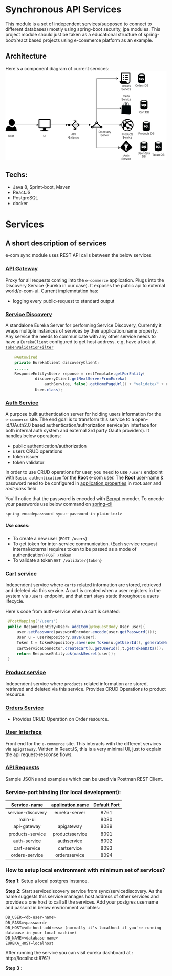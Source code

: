# Synchronous API Services

This module is a set of independent services(supposed to connect to different databases) mostly using spring-boot security, jpa modules.
This project module should just be taken as a educational structure of spring-boot/react based projects using e-commerce platform as an example.

## Architecture
Here's a component diagram of current services:
<img src="./architecture/architecture.png" alt="architeture" />

## Techs:
- Java 8, Sprint-boot, Maven
- ReactJS 
- PostgreSQL
- docker

# Services
## A short description of services
e-com sync module uses REST API calls between the below services

### [API Gateway](./apigateway)
   Proxy for all requests coming into the `e-commerce` application. Plugs into the Discovery Service (Eureka in our case).
   It exposes the public api to external world/e-com-ui. Current implemntation has:
   - logging every public-request to standard output
   
### [Service Discovery](./servicediscovery) 
   A standalone Eureka Server for performing Service Discovery, Currently it wraps multiple instances of services by their application.name property.
   Any service the needs to communicate with any other service needs to have a `EurekaClient` configured to get host address. e.g, have a look at [`TokenValidationFilter`](./cartservice/src/main/java/com/pritamprasad/cartservice/config/TokenValidationFilter.java)
   ``` java
       @Autowired
       private EurekaClient discoveryClient;
       ......
       ResponseEntity<User> reponse = restTemplate.getForEntity(
                discoveryClient.getNextServerFromEureka(
                    authService, false).getHomePageUrl() + "validate/" + req.getHeader("token"),
                User.class);
   ```
### [Auth Service](./authservice) 
   A purpose built authentication server for holding users information for the `e-commerce` site. The end goal is to transform this service to a open-id/OAuth2.0 based authentication/authorization service(an interface for both internal auth system and external 3rd party Oauth providers).
   It handles below operations: 
   - public authentication/authorization
   - users CRUD operations
   - token issuer
   - token validator
   
   In order to use CRUD operations for user, you need to use `/users` endpoint with `Basic authentication` for the **Root** e-com user. The **Root** user-name & password need to be configured in [application.properties](./authservice/src/main/resources/application.properties) in *root.user* and *root-pass* field. 
   
   You'll notice that the password is encoded with [Bcrypt](https://en.wikipedia.org/wiki/Bcrypt) encoder. To encode your passwords use below command on [spring-cli](https://search.maven.org/classic/#search%7Cga%7C1%7Ca%3A%22spring-boot-cli%22)
   ```
   spring encodepassword <your-password-in-plain-text>   
   ```
##### Use cases:
 - To create a new user (`POST /users`)
 - To get token for inter-service communication. (Each service request internal/external requires token to be passed as a mode of authentication) `POST /token`
 - To validate a token `GET /validate/{token}`
  
### [Cart service](./cartservice) 
   Independent service where `carts` related information are stored, retrieved and deleted via this service.
   A cart is created when a user registers in the system via `/users` endpoint, and that cart stays static throughout a users lifecycle.
   
   Here's code from auth-service when a cart is created:
   ```java
    @PostMapping("/users")
    public ResponseEntity<User> addItem(@RequestBody User user){
        user.setPassword(passwordEncoder.encode(user.getPassword()));
        User u = userRepository.save(user);
        Token t = tokenRepository.save(new Token(u.getUserId(), generateNewToken(), System.currentTimeMillis()));
        cartServiceConnector.createCart(u.getUserId(),t.getTokenData());
        return ResponseEntity.ok(maskSecret(user));
    }
   ```
   
### [Product service](./productservice)
   Independent service where `products` related information are stored, retrieved and deleted via this service.
   Provides CRUD Operations to product resource.
   
### [Orders Service](./ordersservice)
   - Provides CRUD Operation on Order resource.
   
### [User Interface](./main-ui)
   Front end for the `e-commerce` site. This interacts with the different services via `apigateway`.
   Written in ReactJS, this is a very minimal UI, just to explain the api request-resoonse flows.

### [API Requests](./postman) 
   Sample JSONs and examples which can be used via Postman REST Client.
   
   
### Service-port binding (for local development):
| Service-name       | application.name | Default Port |
| :----------------: | :--------------: | :----------: | 
| service-discovery  | eureka-server    | 8761         |
| main-ui            | <host-address>   | 8080         |
| api-gateway        | apigateway       | 8089         |
| products-service   | productsservice  | 8091         |
| auth-service       | authservice      | 8092         |
| cart-service       | cartservice      | 8093         |
| orders-service     | ordersservice    | 8094         |


### How to setup local environment with minimum set of services?
**Step 1**: Setup a local postgres instance.

**Step 2**: Start servicediscovery service from sync/servicediscovery. As the name suggests this service manages host address of other services and provides a one host to call all the services.
Add your postgres username and passord in below envrionment variables:
```
DB_USER=<db-user-name>
DB_PASS=<password>
DB_HOST=<db-host-address> (normally it's localhost if you're running database in your local machine)
DB_NAME=<database-name>
EUREKA_HOST=localhost
```
After running the service you can visit eureka dashboard at : http://localhost:8761/

**Step 3** :
